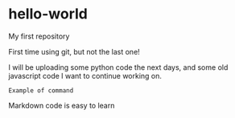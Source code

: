 # hello-world
My first repository

First time using git, but not the last one!

I will be uploading some python code the next days, and some old javascript code I want to continue working on.

    Example of command
  
Markdown code is easy to learn
